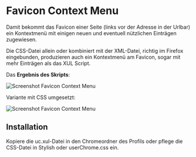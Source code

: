 # Favicon Context Menu
Damit bekommt das Favicon einer Seite (links vor der Adresse in der Urlbar) ein Kontextmenü mit einigen neuen und eventuell nützlichen Einträgen 
zugewiesen.

Die CSS-Datei allein oder kombiniert mit der XML-Datei, richtig im Firefox eingebunden, produzieren auch ein Kontextmenü am Favicon, sogar mit mehr 
Einträgen als das XUL Script.

Das **Ergebnis des Skripts**:

![Screenshot Favicon Context Menu](https://github.com/ardiman/userChrome.js/raw/master/faviconcontextmenu/scr_faviconcontextmenu.png)

Variante mit CSS umgesetzt:

![Screenshot Favicon Context Menu](https://github.com/ardiman/userChrome.js/raw/master/faviconcontextmenu/scr_faviconcontextmenuvariant.png)

## Installation
Kopiere die uc.xul-Datei in den Chromeordner des Profils oder pflege die CSS-Datei in Stylish oder userChrome.css ein.

